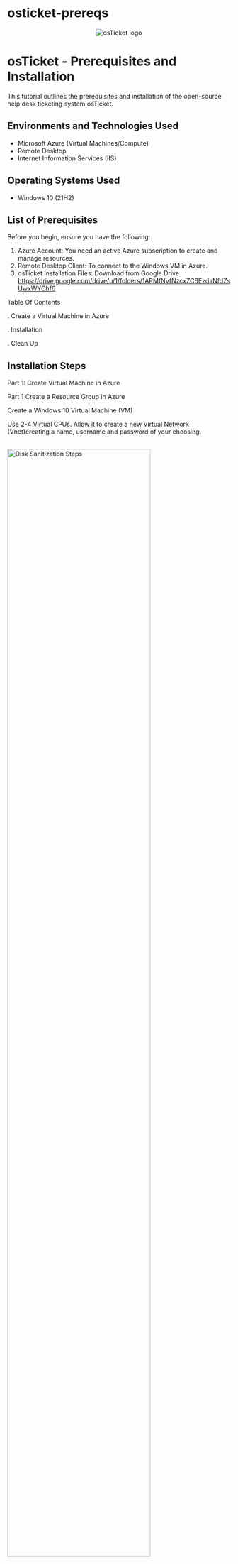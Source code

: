# osticket-prereqs
<p align="center">
<img src="https://i.imgur.com/Clzj7Xs.png" alt="osTicket logo"/>
</p>

<h1>osTicket - Prerequisites and Installation</h1>
This tutorial outlines the prerequisites and installation of the open-source help desk ticketing system osTicket.<br />


<h2>Environments and Technologies Used</h2>

- Microsoft Azure (Virtual Machines/Compute)
- Remote Desktop
- Internet Information Services (IIS)

<h2>Operating Systems Used </h2>

- Windows 10</b> (21H2)

<h2>List of Prerequisites</h2>
Before you begin, ensure you have the following:

1. Azure Account: You need an active Azure subscription to create and manage resources.
2. Remote Desktop Client: To connect to the Windows VM in Azure.
3. osTicket Installation Files: Download from Google Drive https://drive.google.com/drive/u/1/folders/1APMfNyfNzcxZC6EzdaNfdZsUwxWYChf6
   
Table Of Contents 

.  Create a Virtual Machine in Azure

.  Installation

.  Clean Up 
 
<h2>Installation Steps</h2> Part 1: Create Virtual Machine in Azure

<p>

<p>Part 1 Create a Resource Group in Azure

Create a Windows 10 Virtual Machine (VM)

Use 2-4 Virtual CPUs.
Allow it to create a new Virtual Network (Vnet)creating a name, username and password of your choosing.
</p>
<br />
<img src="https://i.imgur.com/DJmEXEB.png" height="80%" width="80%" alt="Disk Sanitization Steps"/>
</p>

<p>
<img src="https://i.imgur.com/DJmEXEB.png" height="80%" width="80%" alt="Disk Sanitization Steps"/>
</p>

</p>
<br />
PART 2: Installation
<p>
   Create an Azure Virtual Machine Windows 10, 4 vCPUs
   <br />
Name: Vm-osticket
   <br />
Username: labuser (for example/whatever you chose)
   <br />
Password: osTicketPassword1! (for example/whatever you chose)
<br />
   2. Download the Installation File
   <br />
   https://drive.google.com/drive/u/1/folders/1APMfNyfNzcxZC6EzdaNfdZsUwxWYChf6
<img src="https://i.imgur.com/DJmEXEB.png" height="80%" width="80%" alt="Disk Sanitization Steps"/>
   <br />
3) You will want to install/ enable IIS in Windows with CGI and Common HTTP Features
<br />
   World Wide Web Services-> Application Development Features-> [X] CGI [X] Common HTTP Features
   AND IIS Management Console
Internet Information Services -> Web Management Tools -> IIS Management Console
	[X] IIS Management Console

   
Lorem ipsum dolor sit amet, consectetur adipiscing elit, sed do eiusmod tempor incididunt ut labore et dolore magna aliqua. Ut enim ad minim veniam, quis nostrud exercitation ullamco laboris nisi ut aliquip ex ea commodo consequat. Duis aute irure dolor in reprehenderit in voluptate velit esse cillum dolore eu fugiat nulla pariatur.
</p>
<br />
